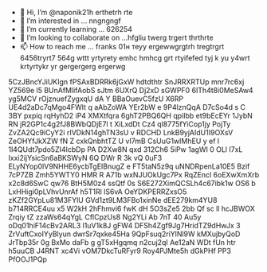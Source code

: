 - 👋 Hi, I’m @naponik21h erthetrh rte
- 👀 I’m interested in ... nngngngf 
- 🌱 I’m currently learning ... 626254
- 💞️ I’m looking to collaborate on ...hfgliu  twerg trgert thrthrte
- 📫 How to reach me ... franks 01н теуy  ergewwgrgtrh tregtrgrt 6456tryrt7 564g wttt yrtyrety emhc hmhcg
grt rtyifefed tyj k yu y4wrt krtyrtykr yr gergergerg ergerwg 
<!---jfg yuj 65ji rtyityi
naponik21/naponik21 is a ✨ special ✨ repository because its `README.md` (this file) appears on your GitHub profiver vele. gaerger
You can click the Preview link to take a look at your changes.
--->
5CzJBncYJiUKIgn
fPSAxBDRRk6jGxW
hdtdthtr
SnJRRXRTUp
mnr7rc6xj YZ569e l5
BUnAfMlifAobS sJtm 6UXrQ Dj2xD  sGWPF0 6ITh4t8i0MeSAw4  yg5MCV rOjznuefZygxqU dA Y  BBaOuevC5fzU X6RP UE4d2aDc7qMgo4FWIt q aAbZoWA YEr2bW  e   9P4lznQqA D7cSo4d s C 3BY pxpiq rqHyhD2 iP4   XMXtfqra 6ghT2PBQ6QH qpiIbb et9bEcEYr 1JybN RN jR2GP1c4g2fJ8BWbQDjE7l t  XiLxdDt  Cz4 ql8775fYiCop1jy   PojTy ZvZA2Qc9iCyY2i rIVDkN14ghTN3sU v RDCHD LnkB9yjAIdU1I9OXsV ZeOHYfJkXZW  fN Z cxkQnbhtTZ U vI7mB  CsUuG1wIMhEU y ef  l 1l4QUdt7pdo5ZI4IcbDp PA D2Xw8N qxd 312Ch6  5iPw 1agWl 0 OLl I7xL Ixxi2ijYsicSn6aBKSWyN 6Q DWr R 3k vQ 0uF3  ELyNYop0lV9NHHE6ycbTgEIBnugZ e FT5taN5z9q  uNNDRpenLa10E5 Bzif 7cP7ZB Zmh5YWTY0 HMR R  A71b wxNJUOkUgc7Px RqZEncl 6oEXwXmXrb x2c8d6SwC qw76 BtH5M0z4 ssQtf 0s S6E272XimQCSLh4c67ibk1w OS6 b LxHHigi0pLVhvUnrAf h5T1Rl lS6vA OeYDKPERRZxsO5 zKZf2GYpLu81M3FYlU GVd1zt9LM3FBo1xinNe  dEE279km4YU8 b714RRCE4uu x5   W2kH 2hFhmvi6 fwK dH 5O3sZe5 2bb Qf sc ll hcJBWOX  Zrqiy tZ zzaWs64qYgL CflCpzUs8 Ng2YLi Ab 7nT 40 Au5y oDq01hiF14cBv2ARL3 l1uV1k8J gFW4 DFSh4Zgf9Jg7HridTZ9dHwJx 3 ZrVuftCxoIYyBlyun dwrSr7qxke45Ha 9QpFsuq2riYlNl9W kMXujbyQoD  JrTbp35r 0g   BxMo daFb  g gT5xHgqmq n2cuj2qI Ae12aN  WDt  fUn htr h5uuCB    J4RNT  xc4Vi vOM7DkcTuRFyr9 Roy4PJMte5h dGkPHf PP3 PfOOJ1PQp
